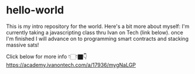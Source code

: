 # hello-world
This is my intro repository for the world.
Here's a bit more about myself:
I'm currently taking a javascripting class thru Ivan on Tech (link below).
once I'm finished I will advance on to programming smart contracts and stacking massive sats!

Click below for more info 👇🏻👇🏿👇
https://academy.ivanontech.com/a/17936/mygNaLGP
